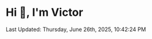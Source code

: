 <h1>Hi 👋, I'm Victor </h1>

<!--RECENT_ACTIVITY:start-->
<!--RECENT_ACTIVITY:end-->

<!--RECENT_ACTIVITY:last_update-->
Last Updated: Thursday, June 26th, 2025, 10:42:24 PM
<!--RECENT_ACTIVITY:last_update_end-->
